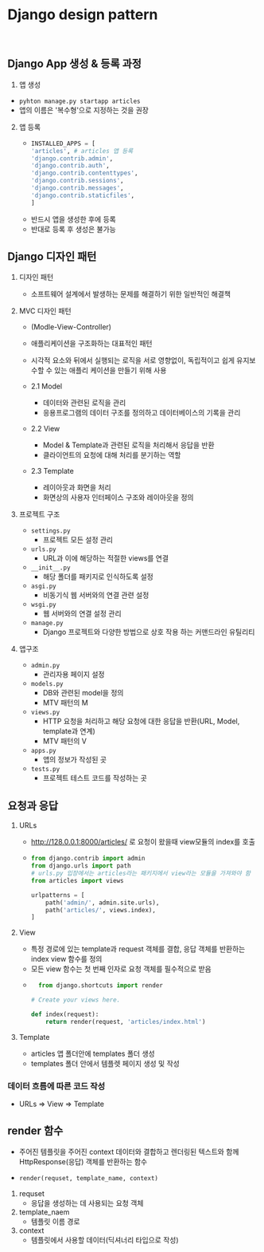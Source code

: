 # Django design pattern

<br>

## Django App 생성 & 등록 과정

1. 앱 생성
  - `pyhton manage.py startapp articles`
  - 앱의 이름은 '복수형'으로 지정하는 것을 권장

2. 앱 등록
    - ```python
      INSTALLED_APPS = [
      'articles', # articles 앱 등록
      'django.contrib.admin',
      'django.contrib.auth',
      'django.contrib.contenttypes',
      'django.contrib.sessions',
      'django.contrib.messages',
      'django.contrib.staticfiles',
      ]
      ```
    - 반드시 앱을 생성한 후에 등록
    - 반대로 등록 후 생성은 불가능

## Django 디자인 패턴

1. 디자인 패턴
    - 소프트웨어 설계에서 발생하는 문제를 해결하기 위한 일반적인 해결책

2. MVC 디자인 패턴
    - (Modle-View-Controller)
    - 애플리케이션을 구조화하는 대표적인 패턴
    - 시각적 요소와 뒤에서 실행되는 로직을 서로 영향없이, 독립적이고 쉽게 유지보수할 수 있는
      애플리 케이션을 만들기 위해 사용

    - 2.1 Model
      - 데이터와 관련된 로직을 관리
      - 응용프로그램의 데이터 구조를 정의하고 데이터베이스의 기록을 관리

    - 2.2 View
      - Model & Template과 관련된 로직을 처리해서 응답을 반환
      - 클라이언트의 요청에 대해 처리를 분기하는 역할
    
    - 2.3 Template
      - 레이아웃과 화면을 처리
      - 화면상의 사용자 인터페이스 구조와 레이아웃을 정의

3. 프로젝트 구조
    - ```settings.py```
      - 프로젝트 모든 설정 관리
    - ```urls.py```
      - URL과 이에 해당하는 적절한 views를 연결
    - ```__init__.py```
      - 해당 폴더를 패키지로 인식하도록 설정
    - ```asgi.py```
      - 비동기식 웹 서버와의 연결 관련 설정
    - ```wsgi.py```
      - 웹 서버와의 연결 설정 관리
    - ```manage.py```
      - Django 프로젝트와 다양한 방법으로 상호 작용 하는 커맨드라인 유틸리티

4. 앱구조
    - ```admin.py```
      - 관리자용 페이지 설정
    - ```models.py```
      - DB와 관련된 model을 정의
      - MTV 패턴의 M
    - ```views.py```
      - HTTP 요청을 처리하고 해당 요청에 대한 응답을 반환(URL, Model, template과 연계)
      - MTV 패턴의 V
    - ```apps.py```
      - 앱의 정보가 작성된 곳
    - ```tests.py```
      - 프로젝트 테스트 코드를 작성하는 곳


## 요청과 응답

1. URLs
    - http://128.0.0.1:8000/articles/ 로 요청이 왔을때 view모듈의 index를 호출
    - ```python
      from django.contrib import admin
      from django.urls import path
      # urls.py 입장에서는 articles라는 패키지에서 view라는 모듈을 가져와야 함
      from articles import views

      urlpatterns = [
          path('admin/', admin.site.urls),
          path('articles/', views.index),
      ]
      ```

2. View
    - 특정 경로에 있는 template과 request 객체를 결합, 응답 객체를 반환하는 index view
      함수를 정의
    - 모든 view 함수는 첫 번째 인자로 요청 객체를 필수적으로 받음
    - ```python
        from django.shortcuts import render

      # Create your views here.

      def index(request):
          return render(request, 'articles/index.html')
      ```

3. Template
    - articles 앱 폴더안에 templates 폴더 생성
    - templates 폴더 안에서 템플렛 페이지 생성 및 작성

### 데이터 흐름에 따른 코드 작성
  -  URLs => View => Template


## render 함수
- 주어진 템플릿을 주어진 context 데이터와 결합하고 렌더링된 텍스트와 함께
  HttpResponse(응답) 객체를 반환하는 함수
- ```python
  render(requset, template_name, context)
  ```

1. requset
    - 응답을 생성하는 데 사용되는 요청 객체
2. template_naem
    - 템플릿 이름 경로
3. context
   - 템플릿에서 사용할 데이터(딕셔너리 타입으로 작성)